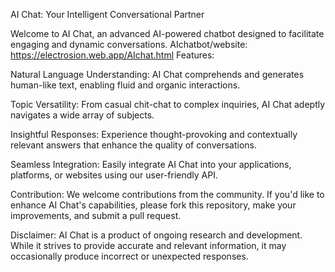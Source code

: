 
AI Chat: Your Intelligent Conversational Partner

Welcome to AI Chat, an advanced AI-powered chatbot designed to facilitate engaging and dynamic conversations.
AIchatbot/website: https://electrosion.web.app/AIchat.html
Features:

Natural Language Understanding: AI Chat comprehends and generates human-like text, enabling fluid and organic interactions.

Topic Versatility: From casual chit-chat to complex inquiries, AI Chat adeptly navigates a wide array of subjects.

Insightful Responses: Experience thought-provoking and contextually relevant answers that enhance the quality of conversations.

Seamless Integration: Easily integrate AI Chat into your applications, platforms, or websites using our user-friendly API.

Contribution:
We welcome contributions from the community. If you'd like to enhance AI Chat's capabilities, please fork this repository, make your improvements, and submit a pull request.

Disclaimer:
AI Chat is a product of ongoing research and development. While it strives to provide accurate and relevant information, it may occasionally produce incorrect or unexpected responses.
